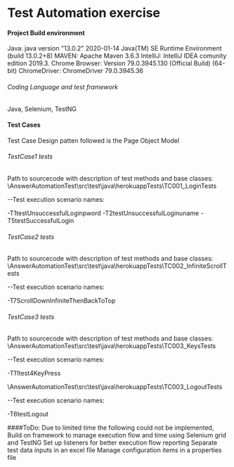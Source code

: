 # Test Automation exercise

#### Project Build environment

Java: java version "13.0.2" 2020-01-14
Java(TM) SE Runtime Environment (build 13.0.2+8)
MAVEN: Apache Maven 3.6.3
IntelliJ: IntelliJ IDEA comunity edition 2019.3.
Chrome Browser: Version 79.0.3945.130 (Official Build) (64-bit)
ChromeDriver: ChromeDriver 79.0.3945.36

###### Coding Language and test framework
Java, Selenium, TestNG

#### Test Cases
Test Case Design patten followed is the Page Object Model

###### TestCase1 tests
Path to sourcecode with description of test methods and base classes: 
\AnswerAutomationTest\src\test\java\herokuappTests\TC001_LoginTests

--Test execution scenario names:

-T1testUnsuccessfulLoginpword
-T2testUnsuccessfulLoginuname
-T5testSuccessfulLogin

###### TestCase2 tests
Path to sourcecode with description of test methods and base classes:
\AnswerAutomationTest\src\test\java\herokuappTests\TC002_InfiniteScrollTests

--Test execution scenario names:

-T7ScrollDownInfiniteThenBackToTop

###### TestCase3 tests
Path to sourcecode with description of test methods and base classes:
 \AnswerAutomationTest\src\test\java\herokuappTests\TC003_KeysTests

--Test execution scenario names:

-T11test4KeyPress

\AnswerAutomationTest\src\test\java\herokuappTests\TC003_LogoutTests

--Test execution scenario names:

-T6testLogout

####ToDo:
Due to limited time the following could not be implemented,
Build on framework to manage execution flow and time using Selenium grid and TestNG
Set up listeners for better execution flow reporting
Separate test data inputs in an excel file
Manage configuration items in a properties file
